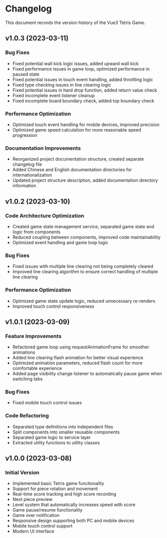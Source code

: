 # Changelog

This document records the version history of the Vue3 Tetris Game.

## v1.0.3 (2023-03-11)

### Bug Fixes
- Fixed potential wall kick logic issues, added upward wall kick
- Fixed performance issues in game loop, optimized performance in paused state
- Fixed potential issues in touch event handling, added throttling logic
- Fixed type checking issues in line clearing logic
- Fixed potential issues in hard drop function, added return value check
- Fixed incomplete event listener cleanup
- Fixed incomplete board boundary check, added top boundary check

### Performance Optimization
- Optimized touch event handling for mobile devices, improved precision
- Optimized game speed calculation for more reasonable speed progression

### Documentation Improvements
- Reorganized project documentation structure, created separate changelog file
- Added Chinese and English documentation directories for internationalization
- Updated project structure description, added documentation directory information

## v1.0.2 (2023-03-10)

### Code Architecture Optimization
- Created game state management service, separated game state and logic from components
- Reduced coupling between components, improved code maintainability
- Optimized event handling and game loop logic

### Bug Fixes
- Fixed issues with multiple line clearing not being completely cleared
- Improved line clearing algorithm to ensure correct handling of multiple line clearing

### Performance Optimization
- Optimized game state update logic, reduced unnecessary re-renders
- Improved touch control responsiveness

## v1.0.1 (2023-03-09)

### Feature Improvements
- Refactored game loop using requestAnimationFrame for smoother animations
- Added line clearing flash animation for better visual experience
- Optimized animation parameters, reduced flash count for more comfortable experience
- Added page visibility change listener to automatically pause game when switching tabs

### Bug Fixes
- Fixed mobile touch control issues

### Code Refactoring
- Separated type definitions into independent files
- Split components into smaller reusable components
- Separated game logic to service layer
- Extracted utility functions to utility classes

## v1.0.0 (2023-03-08)

### Initial Version
- Implemented basic Tetris game functionality
- Support for piece rotation and movement
- Real-time score tracking and high score recording
- Next piece preview
- Level system that automatically increases speed with score
- Game pause/resume functionality
- Game over notification
- Responsive design supporting both PC and mobile devices
- Mobile touch control support
- Modern UI interface 